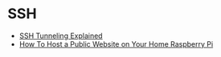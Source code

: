 # SSH

- [SSH Tunneling Explained](https://goteleport.com/blog/ssh-tunneling-explained/)
- [How To Host a Public Website on Your Home Raspberry Pi](https://www.tomshardware.com/how-to/host-public-website-raspberry-pi)